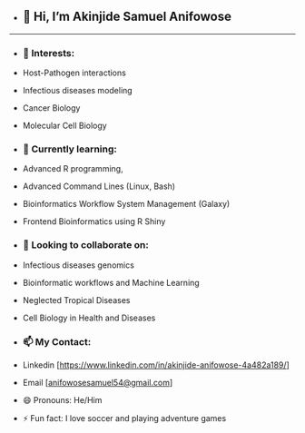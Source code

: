 - ## **👋 Hi, I’m Akinjide Samuel Anifowose**
---
- ### **👀 Interests:**
- Host-Pathogen interactions
- Infectious diseases modeling
- Cancer Biology
- Molecular Cell Biology

- ### **🌱 Currently learning:**
- Advanced R programming,
- Advanced Command Lines (Linux, Bash)
- Bioinformatics Workflow System Management (Galaxy)
- Frontend Bioinformatics using R Shiny
  
- ### **💞️ Looking to collaborate on:**
- Infectious diseases genomics
- Bioinformatic workflows and Machine Learning
- Neglected Tropical Diseases
- Cell Biology in Health and Diseases
  
- ### **📫 My Contact:**
- Linkedin [https://www.linkedin.com/in/akinjide-anifowose-4a482a189/]
- Email [anifowosesamuel54@gmail.com]
  
- 😄 Pronouns: He/Him
- ⚡ Fun fact: I love soccer and playing adventure games

<!---
Anifowak/Anifowak is a ✨ special ✨ repository because its `README.md` (this file) appears on your GitHub profile.
You can click the Preview link to take a look at your changes.
--->
